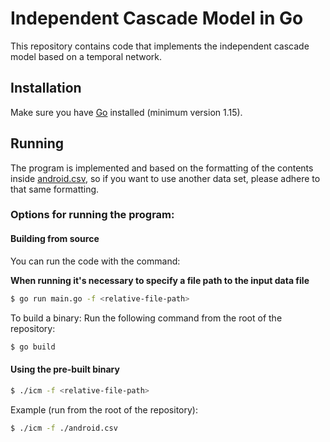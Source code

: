 # Independent Cascade Model in Go

This repository contains code that implements the independent cascade model based on a temporal network.

## Installation

Make sure you have [Go](https://golang.org/) installed (minimum version 1.15).

## Running

The program is implemented and based on the formatting of the contents inside [android.csv](./android.csv), so if you want to use another data set, please adhere to that same formatting.

### Options for running the program:

#### Building from source

You can run the code with the command:

**When running it's necessary to specify a file path to the input data file**

```bash
$ go run main.go -f <relative-file-path>
```

To build a binary:
Run the following command from the root of the repository:

```bash
$ go build
```

#### Using the pre-built binary

```bash
$ ./icm -f <relative-file-path>
```

Example (run from the root of the repository):

```bash
$ ./icm -f ./android.csv
```
